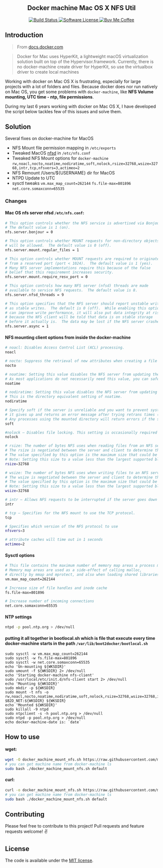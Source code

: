 
<p align="center">
  <h2 align="center">Docker machine Mac OS X NFS Util</h2>
  <p align="center">
    <a href="https://app.bitrise.io/app/108f6546a2dabcdd">
      <img src="https://app.bitrise.io/app/108f6546a2dabcdd/status.svg?token=FlpOj4XIGhpmVvJNIpfxOg&branch=master" alt="Build Status">
    </a>
    <a href="LICENSE.md">
      <img src="https://img.shields.io/badge/license-MIT-brightgreen.svg?style=flat-square" alt="Software License">
    </a>
    <a href="https://www.paypal.me/meabed">
      <img src="https://img.shields.io/badge/paypal-Buy_Me_Coffee-179BD7.svg?style=flat-squares" alt="Buy Me Coffee">
    </a>
  </p>
</p>


## Introduction
> From [docs.docker.com](https://docs.docker.com/machine/get-started/)

> Docker for Mac uses HyperKit, a lightweight macOS virtualization solution built on top of the Hypervisor.framework.
> Currently, there is no docker-machine create driver for HyperKit, so use the virtualbox driver to create local machines
 

Working with docker on Mac OS X is frustrating, especially for large projects with a lot of folders and files.
Because docker does nor run natively on Mac OS, you get some problems with `docker-machine`, like **NFS Volume mounting, UTC time - ntp, file permissions**. 

During my last 6 years working with docker on Mac OS X, I have developed the script below tackles few of this issues and solve them.

## Solution
Several fixes on docker-machine for MacOS
- NFS Mount file permission mapping in `/etc/exports`
- Tweaked MacOS [nfsd](http://www.manpagez.com/man/5/nfs/) in `/etc/nfs.conf`
- Tweaked NFS Mount options for `docker-machine` `rw,noacl,nocto,noatime,nodiratime,soft,nolock,rsize=32768,wsize=32768,intr,tcp,nfsvers=3,actimeo=2`
- NFS Remount /Users/${USERNAME} dir for MacOS
- NTPD Update to UTC
- sysctl tweaks `vm.max_map_count=262144` `fs.file-max=801896` `net.core.somaxconn=65535`

### Changes

#### Mac OS nfs server nfsd `/etc/nfs.conf`:
```bash
# This option controls whether the NFS service is advertised via Bonjour.
# The default value is 1 (on).
nfs.server.bonjour = 0

# This option controls whether MOUNT requests for non-directory objects
# will be allowed.  The default value is 0 (off).
nfs.server.mount.regular_files = 1

# This option controls whether MOUNT requests are required to originate
# from a reserved port (port < 1024).  The default value is 1 (yes).
# Many NFS server implementations require this because of the false
# belief that this requirement increases security.
nfs.server.mount.require_resv_port = 0

# This option controls how many NFS server (nfsd) threads are made
# available to service NFS requests.  The default value is 8.
nfs.server.nfsd_threads = 9

# This option specifies that the NFS server should report unstable writes
# as stable writes.  The default is 0 (off).  While enabling this option
# can improve write performance, it will also put data integrity at risk
# because the NFS client will be told that data is on stable storage
# before it actually is.  The data may be lost if the NFS server crashes.
nfs.server.async = 1
```

#### NFS mounting client options from inside the docker-machine
```bash
# noacl: Disables Access Control List (ACL) processing.
noacl

# nocto: Suppress the retrieval of new attributes when creating a file
nocto

# noatime: Setting this value disables the NFS server from updating the inodes access time.
# As most applications do not necessarily need this value, you can safely disable this updating.
noatime

# nodiratime: Setting this value disables the NFS server from updating the directory access time. 
# This is the directory equivalent setting of noatime.
nodiratime

# Specify soft if the server is unreliable and you want to prevent systems from hanging when the server is down. When NFS tries to access a soft-mounted directory, 
# it gives up and returns an error message after trying retrans times (see the retrans option, later). 
# Any processes using the mounted directory will return errors if the server goes down.
soft

#nolock — Disables file locking. This setting is occasionally required when connecting to older NFS servers.
nolock

# rsize: The number of bytes NFS uses when reading files from an NFS server.
# The rsize is negotiated between the server and client to determine the largest block size that both can support. 
# The value specified by this option is the maximum size that could be used; however, the actual size used may be smaller. 
# Note: Setting this size to a value less than the largest supported block size will adversely affect performance.
rsize=32768

# wsize: The number of bytes NFS uses when writing files to an NFS server. 
# The wsize is negotiated between the server and client to determine the largest block size that both can support. 
# The value specified by this option is the maximum size that could be used; however, the actual size used may be smaller. 
# Note: Setting this size to a value less than the largest supported block size will adversely affect performance.
wsize=32768

# intr — Allows NFS requests to be interrupted if the server goes down or cannot be reached.
intr

# tcp — Specifies for the NFS mount to use the TCP protocol.
tcp

# Specifies which version of the NFS protocol to use
nfsvers=3

# attribute caches will time out in 1 seconds
actimeo=2

```
#### Sysctl options
```bash
# This file contains the maximum number of memory map areas a process may have.
# Memory map areas are used as a side-effect of calling malloc, 
# directly by mmap and mprotect, and also when loading shared libraries.
vm.max_map_count=262144

# Increase size of file handles and inode cache
fs.file-max=801896

# Increase number of incoming connections
net.core.somaxconn=65535
```
#### NTP settings
```bash
ntpd -p pool.ntp.org > /dev/null
```

#### putting it all together in bootlocal.sh which is file that execute every time docker-machine starts in the path `/var/lib/boot2docker/bootlocal.sh`
```
sudo sysctl -w vm.max_map_count=262144
sudo sysctl -w fs.file-max=801896
sudo sysctl -w net.core.somaxconn=65535
echo 'Un-mounting ${WKSDIR}'
sudo umount -f ${WKSDIR} 2> /dev/null
echo 'Starting docker-machine nfs-client'
sudo /usr/local/etc/init.d/nfs-client start 2> /dev/null
echo 'Mounting ${WKSDIR}'
sudo mkdir -p ${WKSDIR}
sudo mount -t nfs -o rw,noacl,nocto,noatime,nodiratime,soft,nolock,rsize=32768,wsize=32768,intr,tcp,nfsvers=3,actimeo=2 $B2D_NET:${WKSDIR} ${WKSDIR}
echo 'Mounted ${WKSDIR}'
sudo killall -9 ntpd
sudo ntpclient -s -h pool.ntp.org > /dev/null
sudo ntpd -p pool.ntp.org > /dev/null
echo docker-machine-date is: `date`

```

## How to use

#### wget:
```bash
wget -O docker_machine_mount_nfs.sh https://raw.githubusercontent.com/me-io/docker-machine-mac-nfs-mount/master/docker_machine_mount_nfs.sh
# you can get machine name from docker-machine ls
sudo bash ./docker_machine_mount_nfs.sh default 
```

#### curl:
```bash
curl -o docker_machine_mount_nfs.sh https://raw.githubusercontent.com/me-io/docker-machine-mac-nfs-mount/master/docker_machine_mount_nfs.sh
# you can get machine name from docker-machine ls
sudo bash ./docker_machine_mount_nfs.sh default
```


## Contributing

Please feel free to contribute to this project! Pull requests and feature requests welcome! :v:

## License

The code is available under the [MIT license](LICENSE.md).
